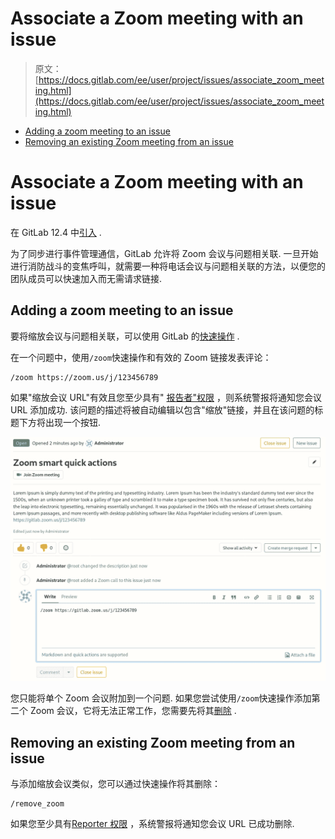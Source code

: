 # Associate a Zoom meeting with an issue

> 原文：[https://docs.gitlab.com/ee/user/project/issues/associate_zoom_meeting.html](https://docs.gitlab.com/ee/user/project/issues/associate_zoom_meeting.html)

*   [Adding a zoom meeting to an issue](#adding-a-zoom-meeting-to-an-issue)
*   [Removing an existing Zoom meeting from an issue](#removing-an-existing-zoom-meeting-from-an-issue)

# Associate a Zoom meeting with an issue[](#associate-a-zoom-meeting-with-an-issue "Permalink")

在 GitLab 12.4 中[引入](https://gitlab.com/gitlab-org/gitlab/-/merge_requests/16609) .

为了同步进行事件管理通信，GitLab 允许将 Zoom 会议与问题相关联. 一旦开始进行消防战斗的变焦呼叫，就需要一种将电话会议与问题相关联的方法，以便您的团队成员可以快速加入而无需请求链接.

## Adding a zoom meeting to an issue[](#adding-a-zoom-meeting-to-an-issue "Permalink")

要将缩放会议与问题相关联，可以使用 GitLab 的[快速操作](../quick_actions.html#quick-actions-for-issues-merge-requests-and-epics) .

在一个问题中，使用`/zoom`快速操作和有效的 Zoom 链接发表评论：

```
/zoom https://zoom.us/j/123456789 
```

如果"缩放会议 URL"有效且您至少具有" [报告者"权限](../../permissions.html) ，则系统警报将通知您会议 URL 添加成功. 该问题的描述将被自动编辑以包含"缩放"链接，并且在该问题的标题下方将出现一个按钮.

[![Link Zoom Call in Issue](img/2b66844a710706131349b467b399b449.png)](img/zoom-quickaction-button.png)

您只能将单个 Zoom 会议附加到一个问题. 如果您尝试使用`/zoom`快速操作添加第二个 Zoom 会议，它将无法正常工作，您需要先将其[删除](#removing-an-existing-zoom-meeting-from-an-issue) .

## Removing an existing Zoom meeting from an issue[](#removing-an-existing-zoom-meeting-from-an-issue "Permalink")

与添加缩放会议类似，您可以通过快速操作将其删除：

```
/remove_zoom 
```

如果您至少具有[Reporter 权限](../../permissions.html) ，系统警报将通知您会议 URL 已成功删除.